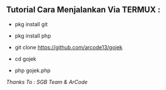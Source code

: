 ## Tutorial Cara Menjalankan Via TERMUX :

* pkg install git

* pkg install php

* git clone https://github.com/arcode13/gojek

* cd gojek

* php gojek.php

 _Thanks To : SGB Team & ArCode_
